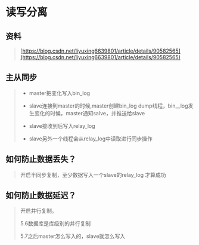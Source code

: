# 读写分离

## 资料

> [https://blog.csdn.net/liyuxing6639801/article/details/90582565](https://blog.csdn.net/liyuxing6639801/article/details/90582565)

## 主从同步

> * master把变化写入bin\_log
>
> * slave连接到master的时候,master创建bin_log dump线程，bin_\_log发生变化的时候，master通知salve，并推送给slave
>
> * slave接收到后写入relay\_log
>
> * slave另外一个线程会从relay\_log中读取进行同步操作

## 如何防止数据丢失？

> 开启半同步复制，至少数据写入一个slave的relay\_log 才算成功

## 如何防止数据延迟？

> 开启并行复制。
>
> 5.6数据库是库级别的并行复制
>
> 5.7之后master怎么写入的，slave就怎么写入



